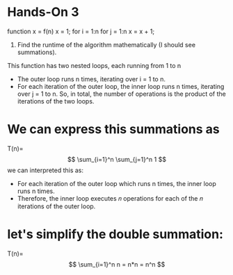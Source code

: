 # Hands-On 3

function x = f(n)
   x = 1;
   for i = 1:n
        for j = 1:n
             x = x + 1;

1) Find the runtime of the algorithm mathematically (I should see summations).

This function has two nested loops, each running from 1 to n

* The outer loop runs n times, iterating over i = 1 to n.
* For each iteration of the outer loop, the inner loop runs n times, iterating over j = 1 to n.
So, in total, the number of operations is the product of the iterations of the two loops.

# We can express this summations as  
T(n)=
$$
\sum_{i=1}^n \sum_{j=1}^n 1
$$ 
we can interpreted this as:
* For each iteration of the outer loop which runs n times, the inner loop runs n times.
* Therefore, the inner loop executes 𝑛 operations for each of the 𝑛 iterations of the outer loop.

# let's simplify the double summation:
T(n)=
$$
\sum_{i=1}^n n = n*n = n^n
$$ 